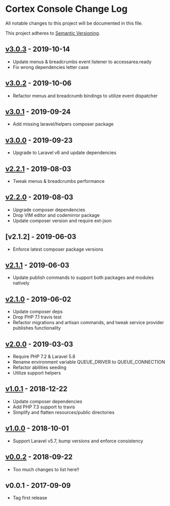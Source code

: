 # Cortex Console Change Log

All notable changes to this project will be documented in this file.

This project adheres to [Semantic Versioning](CONTRIBUTING.md).


## [v3.0.3] - 2019-10-14
- Update menus & breadcrumbs event listener to accessarea.ready
- Fix wrong dependencies letter case

## [v3.0.2] - 2019-10-06
- Refactor menus and breadcrumb bindings to utilize event dispatcher

## [v3.0.1] - 2019-09-24
- Add missing laravel/helpers composer package

## [v3.0.0] - 2019-09-23
- Upgrade to Laravel v6 and update dependencies

## [v2.2.1] - 2019-08-03
- Tweak menus & breadcrumbs performance

## [v2.2.0] - 2019-08-03
- Upgrade composer dependencies
- Drop VIM editor and codemirror package
- Update composer version and require ext-json

## [v2.1.2] - 2019-06-03
- Enforce latest composer package versions

## [v2.1.1] - 2019-06-03
- Update publish commands to support both packages and modules natively

## [v2.1.0] - 2019-06-02
- Update composer deps
- Drop PHP 7.1 travis test
- Refactor migrations and artisan commands, and tweak service provider publishes functionality

## [v2.0.0] - 2019-03-03
- Require PHP 7.2 & Laravel 5.8
- Rename environment variable QUEUE_DRIVER to QUEUE_CONNECTION
- Refactor abilities seeding
- Utilize support helpers

## [v1.0.1] - 2018-12-22
- Update composer dependencies
- Add PHP 7.3 support to travis
- Simplify and flatten resources/public directories

## [v1.0.0] - 2018-10-01
- Support Laravel v5.7, bump versions and enforce consistency

## [v0.0.2] - 2018-09-22
- Too much changes to list here!!

## v0.0.1 - 2017-09-09
- Tag first release

[v3.0.3]: https://github.com/rinvex/cortex-console/compare/v3.0.2...v3.0.3
[v3.0.2]: https://github.com/rinvex/cortex-console/compare/v3.0.1...v3.0.2
[v3.0.1]: https://github.com/rinvex/cortex-console/compare/v3.0.0...v3.0.1
[v3.0.0]: https://github.com/rinvex/cortex-console/compare/v2.2.1...v3.0.0
[v2.2.1]: https://github.com/rinvex/cortex-console/compare/v2.2.0...v2.2.1
[v2.2.0]: https://github.com/rinvex/cortex-console/compare/v2.1.1...v2.2.0
[v2.1.1]: https://github.com/rinvex/cortex-console/compare/v2.1.0...v2.1.1
[v2.1.0]: https://github.com/rinvex/cortex-console/compare/v2.0.0...v2.1.0
[v2.0.0]: https://github.com/rinvex/cortex-console/compare/v1.0.1...v2.0.0
[v1.0.1]: https://github.com/rinvex/cortex-console/compare/v1.0.0...v1.0.1
[v1.0.0]: https://github.com/rinvex/cortex-console/compare/v0.0.2...v1.0.0
[v0.0.2]: https://github.com/rinvex/cortex-console/compare/v0.0.1...v0.0.2
